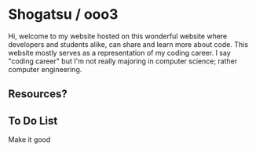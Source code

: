 # Shogatsu / ooo3
Hi, welcome to my website hosted on this wonderful website where developers and students alike, can share and learn more about code. This website mostly serves as a representation of my coding career. I say "coding career" but I'm not really majoring in computer science; rather computer engineering.

## Resources?

## To Do List
Make it good
